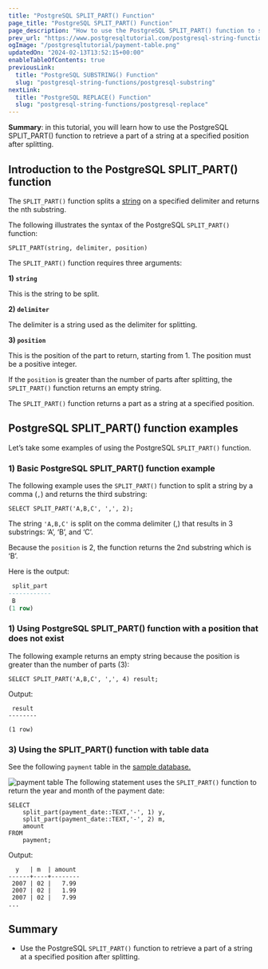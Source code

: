 ```yaml
---
title: "PostgreSQL SPLIT_PART() Function"
page_title: "PostgreSQL SPLIT_PART() Function"
page_description: "How to use the PostgreSQL SPLIT_PART() function to split a string based on a specified delimiter and return the nth substring."
prev_url: "https://www.postgresqltutorial.com/postgresql-string-functions/postgresql-split_part/"
ogImage: "/postgresqltutorial/payment-table.png"
updatedOn: "2024-02-13T13:52:15+00:00"
enableTableOfContents: true
previousLink: 
  title: "PostgreSQL SUBSTRING() Function"
  slug: "postgresql-string-functions/postgresql-substring"
nextLink: 
  title: "PostgreSQL REPLACE() Function"
  slug: "postgresql-string-functions/postgresql-replace"
---
```





**Summary**: in this tutorial, you will learn how to use the PostgreSQL SPLIT\_PART() function to retrieve a part of a string at a specified position after splitting.


## Introduction to the PostgreSQL SPLIT\_PART() function

The `SPLIT_PART()` function splits a [string](../postgresql-tutorial/postgresql-char-varchar-text) on a specified delimiter and returns the nth substring.

The following illustrates the syntax of the PostgreSQL `SPLIT_PART()` function:


```phpsql
SPLIT_PART(string, delimiter, position)
```
The `SPLIT_PART()` function requires three arguments:

**1\) `string`**

This is the string to be split.

**2\) `delimiter`**

The delimiter is a string used as the delimiter for splitting.

**3\) `position`**

This is the position of the part to return, starting from 1\. The position must be a positive integer.

If the `position` is greater than the number of parts after splitting, the `SPLIT_PART()` function returns an empty string.

The `SPLIT_PART()` function returns a part as a string at a specified position.


## PostgreSQL SPLIT\_PART() function examples

Let’s take some examples of using the PostgreSQL `SPLIT_PART()` function.


### 1\) Basic PostgreSQL SPLIT\_PART() function example

The following example uses the `SPLIT_PART()` function to split a string by a comma (`,`) and returns the third substring:


```
SELECT SPLIT_PART('A,B,C', ',', 2);
```
The string `'A,B,C'` is split on the comma delimiter (,) that results in 3 substrings: ‘A’, ‘B’, and ‘C’.

Because the `position` is 2, the function returns the 2nd substring which is ‘B’.

Here is the output:


```sql
 split_part
------------
 B
(1 row)
```

### 1\) Using PostgreSQL SPLIT\_PART() function with a position that does not exist

The following example returns an empty string because the position is greater than the number of parts (3\):


```
SELECT SPLIT_PART('A,B,C', ',', 4) result;
```
Output:


```
 result
--------

(1 row)
```

### 3\) Using the SPLIT\_PART() function with table data

See the following `payment` table in the [sample database.](../postgresql-getting-started/postgresql-sample-database)


![payment table](/postgresqltutorial/payment-table.png)
The following statement uses the `SPLIT_PART()` function to return the year and month of the payment date:


```
SELECT
    split_part(payment_date::TEXT,'-', 1) y,
    split_part(payment_date::TEXT,'-', 2) m,
    amount
FROM
    payment;
```
Output:


```
  y   | m  | amount
------+----+--------
 2007 | 02 |   7.99
 2007 | 02 |   1.99
 2007 | 02 |   7.99
...
```

## Summary

* Use the PostgreSQL `SPLIT_PART()` function to retrieve a part of a string at a specified position after splitting.

